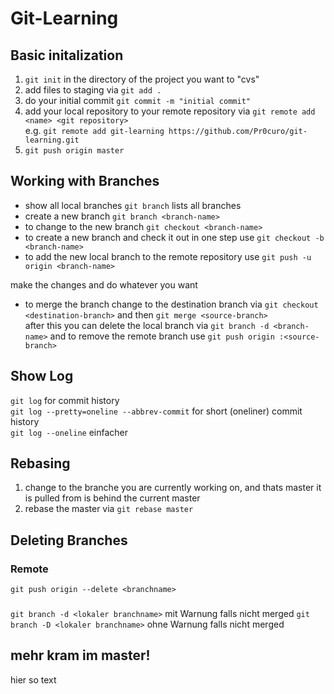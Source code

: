 # Git-Learning

##  Basic initalization
1. ```git init``` in the directory of the project you want to "cvs"
2. add files to staging via ```git add .```
3. do your initial commit ```git commit -m "initial commit"```  
4. add your local repository to your remote repository via ```git remote add <name> <git repository>```  
	e.g. ```git remote add git-learning https://github.com/Pr0curo/git-learning.git```
5. ```git push origin master```

## Working with Branches
- show all local branches ```git branch``` lists all branches  
- create a new branch ```git branch <branch-name>```  
- to change to the new branch ```git checkout <branch-name>```  
- to create a new branch and check it out in one step use ```git checkout -b <branch-name>```  
- to add the new local branch to the remote repository use ```git push -u origin <branch-name>```  

make the changes and do whatever you want

- to merge the branch change to the destination branch via ```git checkout <destination-branch>``` and then ```git merge <source-branch>```  
after this you can delete the local branch via ```git branch -d <branch-name>``` and to remove the remote branch use ```git push origin :<source-branch>```  

## Show Log
 ```git log``` for commit history  
 ```git log --pretty=oneline --abbrev-commit``` for short (oneliner) commit history  
 ```git log --oneline``` einfacher  

## Rebasing

1. change to the branche you are currently working on, and thats master it is pulled from is behind the current master
2. rebase the master via ```git rebase master```

## Deleting Branches

### Remote

``` git push origin --delete <branchname> ```

###

``` git branch -d <lokaler branchname> ``` mit Warnung falls nicht merged
``` git branch -D <lokaler branchname> ``` ohne Warnung falls nicht merged

## mehr kram im master!

hier so text
